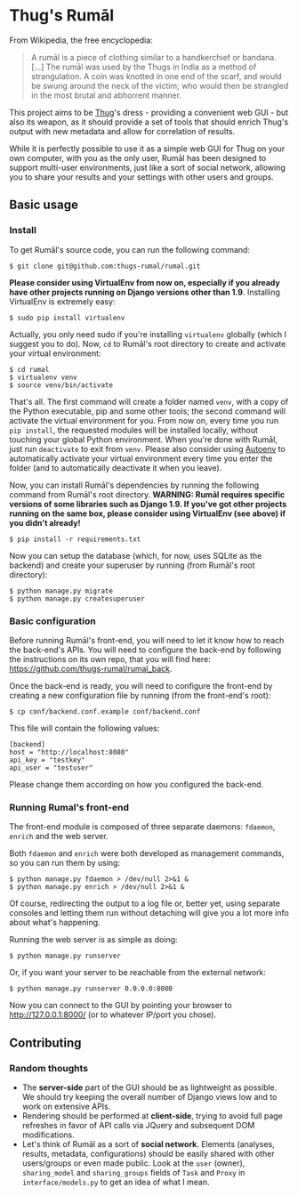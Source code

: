 # Thug's Rumāl

From Wikipedia, the free encyclopedia:
> A rumāl is a piece of clothing similar to a handkerchief or bandana. [...] The rumāl was used by the Thugs in India as a method of strangulation. A coin was knotted in one end of the scarf, and would be swung around the neck of the victim; who would then be strangled in the most brutal and abhorrent manner.

This project aims to be [Thug](http://buffer.github.io/thug/)'s dress - providing a convenient web GUI - but also its weapon, as it should provide a set of tools that should enrich Thug's output with new metadata and allow for correlation of results.

While it is perfectly possible to use it as a simple web GUI for Thug on your own computer, with you as the only user, Rumāl has been designed to support multi-user environments, just like a sort of social network, allowing you to share your results and your settings with other users and groups.

## Basic usage

### Install

To get Rumāl's source code, you can run the following command:

    $ git clone git@github.com:thugs-rumal/rumal.git

**Please consider using VirtualEnv from now on, especially if you already have other projects running on Django versions other than 1.9**. Installing VirtualEnv is extremely easy:

    $ sudo pip install virtualenv

Actually, you only need sudo if you're installing `virtualenv` globally (which I suggest you to do). Now, `cd` to Rumāl's root directory to create and activate your virtual environment:

    $ cd rumal
    $ virtualenv venv
    $ source venv/bin/activate

That's all. The first command will create a folder named `venv`, with a copy of the Python executable, pip and some other tools; the second command will activate the virtual environment for you. From now on, every time you run `pip install`, the requested modules will be installed locally, without touching your global Python environment.
When you're done with Rumāl, just run `deactivate` to exit from `venv`. Please also consider using [Autoenv](https://github.com/kennethreitz/autoenv) to automatically activate your virtual environment every time you enter the folder (and to automatically deactivate it when you leave).

Now, you can install Rumāl's dependencies by running the following command from Rumāl's root directory. **WARNING: Rumāl requires specific versions of some libraries such as Django 1.9. If you've got other projects running on the same box, please consider using VirtualEnv (see above) if you didn't already!**

    $ pip install -r requirements.txt

Now you can setup the database (which, for now, uses SQLite as the backend) and create your superuser by running (from Rumāl's root directory):

    $ python manage.py migrate
    $ python manage.py createsuperuser

### Basic configuration

Before running Rumāl's front-end, you will need to let it know how to reach the back-end's APIs. You will need to configure the back-end by following the instructions on its own repo, that you will find here: https://github.com/thugs-rumal/rumal_back.

Once the back-end is ready, you will need to configure the front-end by creating a new configuration file by running (from the front-end's root):

    $ cp conf/backend.conf.example conf/backend.conf

This file will contain the following values:

    [backend]
    host = "http://localhost:8080"
    api_key = "testkey"
    api_user = "testuser"

Please change them according on how you configured the back-end.

### Running Rumal's front-end

The front-end module is composed of three separate daemons: `fdaemon`, `enrich` and the web server.

Both `fdaemon` and `enrich` were both developed as management commands, so you can run them by using:

    $ python manage.py fdaemon > /dev/null 2>&1 &
    $ python manage.py enrich > /dev/null 2>&1 &

Of course, redirecting the output to a log file or, better yet, using separate consoles and letting them run without detaching will give you a lot more info about what's happening.

Running the web server is as simple as doing:

    $ python manage.py runserver

Or, if you want your server to be reachable from the external network:

    $ python manage.py runserver 0.0.0.0:8000

Now you can connect to the GUI by pointing your browser to http://127.0.0.1:8000/ (or to whatever IP/port you chose).

## Contributing

### Random thoughts

* The **server-side** part of the GUI should be as lightweight as possible. We should try keeping the overall number of Django views low and to work on extensive APIs.
* Rendering should be performed at **client-side**, trying to avoid full page refreshes in favor of API calls via JQuery and subsequent DOM modifications.
* Let's think of Rumāl as a sort of **social network**. Elements (analyses, results, metadata, configurations) should be easily shared with other users/groups or even made public. Look at the `user` (owner), `sharing_model` and `sharing_groups` fields of `Task` and `Proxy` in `interface/models.py` to get an idea of what I mean.
